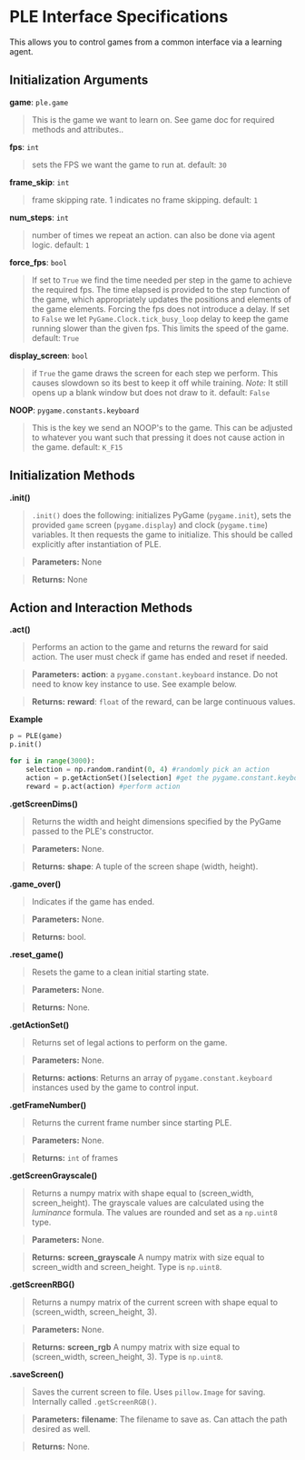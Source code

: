 # PLE Interface Specifications

This allows you to control games from a common interface via a learning agent.

## Initialization Arguments



**game**: `ple.game`

> This is the game we want to learn on. See game doc for required methods and attributes..



**fps**: `int`

> sets the FPS we want the game to run at. default: `30`



**frame_skip**: `int`

> frame skipping rate. 1 indicates no frame skipping. default: `1`



**num_steps**: `int`

> number of times we repeat an action. can also be done via agent logic. default: `1`



**force_fps**: `bool`

> If set to `True` we find the time needed per step in the game to achieve the required fps. The time elapsed is provided to the step function of the game, which appropriately updates the positions and elements of the game elements. Forcing the fps does not introduce a delay. If set to `False` we let `PyGame.Clock.tick_busy_loop` delay to keep the game running slower than the given fps. This limits the speed of the game. default: `True`



**display_screen**: `bool`

> if `True` the game draws the screen for each step we perform. This causes slowdown so its best to keep it off while training. *Note:* It still opens up a blank window but does not draw to it. default: `False`



**NOOP**: `pygame.constants.keyboard`

> This is the key we send an NOOP's to the game. This can be adjusted to whatever you want such that pressing it does not cause action in the game. default: `K_F15`



## Initialization Methods



**.init()**

> ``.init()`` does the following: initializes PyGame (`pygame.init`), sets the provided `game` screen (`pygame.display`) and clock (`pygame.time`) variables. It then requests the game to initialize. This should be called explicitly after instantiation of PLE.

> **Parameters:** None

> **Returns:** None



## Action and Interaction Methods



**.act()**

> Performs an action to the game and returns the reward for said action. The user must check if game has ended and reset if needed. 

> **Parameters:** **action**: a `pygame.constant.keyboard` instance. Do not need to know key instance to use. See example below.

> **Returns:** **reward**: `float` of the reward, can be large continuous values.

**Example**
```python
p = PLE(game)
p.init()

for i in range(3000):
	selection = np.random.randint(0, 4) #randomly pick an action
	action = p.getActionSet()[selection] #get the pygame.constant.keyboard instance via index.
	reward = p.act(action) #perform action

```



**.getScreenDims()**

> Returns the width and height dimensions specified by the PyGame passed to the PLE's constructor.

> **Parameters:** None.

> **Returns:** **shape**: A tuple of the screen shape (width, height).



**.game_over()**

> Indicates if the game has ended.

> **Parameters:** None.

> **Returns:** bool.



**.reset_game()**

> Resets the game to a clean initial starting state.

> **Parameters:** None.

> **Returns:** None.



**.getActionSet()**

> Returns set of legal actions to perform on the game.

> **Parameters:** None.

> **Returns:** **actions**: Returns an array of `pygame.constant.keyboard` instances used by the game to control input.



**.getFrameNumber()**

> Returns the current frame number since starting PLE.

> **Parameters:** None.

> **Returns:** `int` of frames



**.getScreenGrayscale()**

> Returns a numpy matrix with shape equal to (screen_width, screen_height). The grayscale values are calculated using the *luminance* formula. The values are rounded and set as a `np.uint8` type.

> **Parameters:** None.

> **Returns:** **screen_grayscale** A numpy matrix with size equal to screen_width and screen_height. Type is `np.uint8`.



**.getScreenRBG()**

> Returns a numpy matrix of the current screen with shape equal to (screen_width, screen_height, 3). 

> **Parameters:** None.

> **Returns:** **screen_rgb** A numpy matrix with size equal to (screen_width, screen_height, 3). Type is `np.uint8`.



**.saveScreen()**

> Saves the current screen to file. Uses `pillow.Image` for saving. Internally called `.getScreenRGB()`.

> **Parameters:** **filename**: The filename to save as. Can attach the path desired as well.

> **Returns:** None.